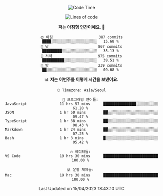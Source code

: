 <div align='center'>
 
<!--START_SECTION:waka-->
![Code Time](http://img.shields.io/badge/Code%20Time-2%2C539%20hrs%205%20mins-blue)

![Lines of code](https://img.shields.io/badge/%EC%A0%80%EB%8A%94%20%EC%97%AC%ED%83%9C%EA%B9%8C%EC%A7%80%20-1.2%20million%20%EC%A4%84%EC%9D%98%20%EC%BD%94%EB%93%9C%EB%A5%BC%20%EC%9E%91%EC%84%B1%ED%96%88%EC%96%B4%EC%9A%94.-blue)

**저는 아침형 인간이에요. 🐤** 

```text
🌞 아침                     387 commits         ████░░░░░░░░░░░░░░░░░░░░░   15.68 % 
🌆 낮　                     867 commits         █████████░░░░░░░░░░░░░░░░   35.13 % 
🌃 저녁                     975 commits         ██████████░░░░░░░░░░░░░░░   39.51 % 
🌙 밤　                     239 commits         ██░░░░░░░░░░░░░░░░░░░░░░░   09.68 % 
```


📊 **저는 이번주를 이렇게 시간을 보냈어요.** 

```text
🕑︎ Timezone: Asia/Seoul

💬 프로그래밍 언어들: 
JavaScript               11 hrs 57 mins      ███████████████░░░░░░░░░░   61.28 % 
JSON                     1 hr 50 mins        ██░░░░░░░░░░░░░░░░░░░░░░░   09.47 % 
TypeScript               1 hr 38 mins        ██░░░░░░░░░░░░░░░░░░░░░░░   08.43 % 
Markdown                 1 hr 24 mins        ██░░░░░░░░░░░░░░░░░░░░░░░   07.25 % 
Bash                     1 hr 3 mins         █░░░░░░░░░░░░░░░░░░░░░░░░   05.42 % 

🔥 에디터들: 
VS Code                  19 hrs 30 mins      █████████████████████████   100.00 % 

💻 운영 체제들: 
Mac                      19 hrs 30 mins      █████████████████████████   100.00 % 
```


 Last Updated on 15/04/2023 18:43:10 UTC
<!--END_SECTION:waka-->
 </div>
<!---
Emewjin/Emewjin is a ✨ special ✨ repository because its `README.md` (this file) appears on your GitHub profile.
You can click the Preview link to take a look at your changes.
--->
